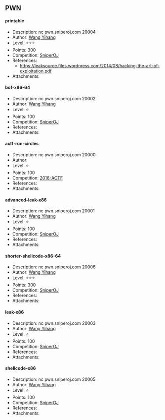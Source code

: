 ## PWN

#### printable  
* Description: nc pwn.sniperoj.com 20004  
* Author: [Wang Yihang](https://github.com/wangyihang)  
* Level: :star::star::star:  
* Points: 300  
* Competition: [SniperOJ](https://github.com/SniperOJ)  
* References:  
  * https://leaksource.files.wordpress.com/2014/08/hacking-the-art-of-exploitation.pdf  
* Attachments:  

#### bof-x86-64  
* Description: nc pwn.sniperoj.com 20002  
* Author: [Wang Yihang](https://github.com/wangyihang)  
* Level: :star:  
* Points: 100  
* Competition: [SniperOJ](https://github.com/SniperOJ)  
* References:  
* Attachments:  

#### actf-run-circles  
* Description: nc pwn.sniperoj.com 20000  
* Author: []()  
* Level: :star:  
* Points: 100  
* Competition: [2016-ACTF]()  
* References:  
* Attachments:  

#### advanced-leak-x86  
* Description: nc pwn.sniperoj.com 20001  
* Author: [Wang Yihang](https://github.com/wangyihang)  
* Level: :star:  
* Points: 100  
* Competition: [SniperOJ](https://github.com/SniperOJ)  
* References:  
* Attachments:  

#### shorter-shellcode-x86-64  
* Description: nc pwn.sniperoj.com 20006  
* Author: [Wang Yihang](https://github.com/wangyihang)  
* Level: :star::star::star:  
* Points: 300  
* Competition: [SniperOJ](https://github.com/SniperOJ)  
* References:  
* Attachments:  

#### leak-x86  
* Description: nc pwn.sniperoj.com 20003  
* Author: [Wang Yihang](https://github.com/wangyihang)  
* Level: :star:  
* Points: 100  
* Competition: [SniperOJ](https://github.com/SniperOJ)  
* References:  
* Attachments:  

#### shellcode-x86  
* Description: nc pwn.sniperoj.com 20005  
* Author: [Wang Yihang](https://github.com/wangyihang)  
* Level: :star:  
* Points: 100  
* Competition: [SniperOJ](https://github.com/SniperOJ)  
* References:  
* Attachments:  

